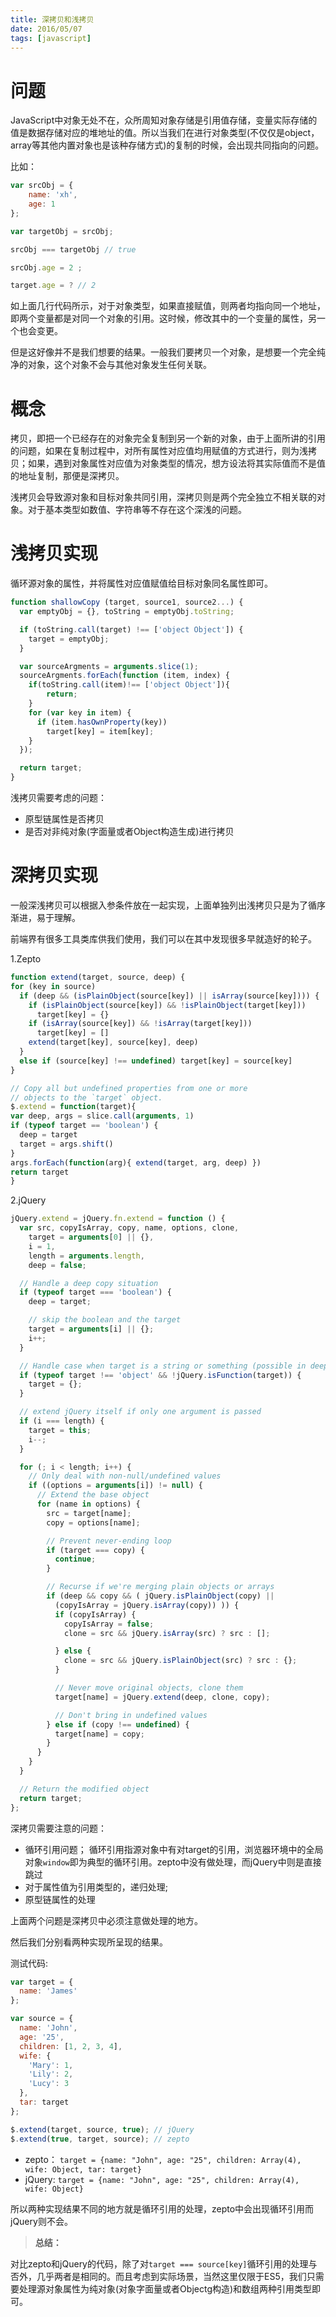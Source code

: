 ```yaml
---
title: 深拷贝和浅拷贝
date: 2016/05/07
tags: [javascript]
---
```


# 问题

JavaScript中对象无处不在，众所周知对象存储是引用值存储，变量实际存储的值是数据存储对应的堆地址的值。所以当我们在进行对象类型(不仅仅是object，array等其他内置对象也是该种存储方式)的复制的时候，会出现共同指向的问题。

比如：

```js
var srcObj = {
    name: 'xh',
    age: 1
};

var targetObj = srcObj;

srcObj === targetObj // true

srcObj.age = 2 ;

target.age = ? // 2
```

如上面几行代码所示，对于对象类型，如果直接赋值，则两者均指向同一个地址，即两个变量都是对同一个对象的引用。这时候，修改其中的一个变量的属性，另一个也会变更。

但是这好像并不是我们想要的结果。一般我们要拷贝一个对象，是想要一个完全纯净的对象，这个对象不会与其他对象发生任何关联。

# 概念

拷贝，即把一个已经存在的对象完全复制到另一个新的对象，由于上面所讲的引用的问题，如果在复制过程中，对所有属性对应值均用赋值的方式进行，则为浅拷贝；如果，遇到对象属性对应值为对象类型的情况，想方设法将其实际值而不是值的地址复制，那便是深拷贝。

浅拷贝会导致源对象和目标对象共同引用，深拷贝则是两个完全独立不相关联的对象。对于基本类型如数值、字符串等不存在这个深浅的问题。

# 浅拷贝实现

循环源对象的属性，并将属性对应值赋值给目标对象同名属性即可。

```js
function shallowCopy (target, source1, source2...) {
  var emptyObj = {}, toString = emptyObj.toString;

  if (toString.call(target) !== ['object Object']) {
    target = emptyObj;
  }

  var sourceArgments = arguments.slice(1);
  sourceArgments.forEach(function (item, index) {
    if(toString.call(item)!== ['object Object']){
        return;
    }
    for (var key in item) {
      if (item.hasOwnProperty(key))
        target[key] = item[key];
    }
  });

  return target;
}
```

浅拷贝需要考虑的问题：
- 原型链属性是否拷贝
- 是否对非纯对象(字面量或者Object构造生成)进行拷贝

# 深拷贝实现

一般深浅拷贝可以根据入参条件放在一起实现，上面单独列出浅拷贝只是为了循序渐进，易于理解。

前端界有很多工具类库供我们使用，我们可以在其中发现很多早就造好的轮子。

1.Zepto

```js
function extend(target, source, deep) {
for (key in source)
  if (deep && (isPlainObject(source[key]) || isArray(source[key]))) {
    if (isPlainObject(source[key]) && !isPlainObject(target[key]))
      target[key] = {}
    if (isArray(source[key]) && !isArray(target[key]))
      target[key] = []
    extend(target[key], source[key], deep)
  }
  else if (source[key] !== undefined) target[key] = source[key]
}

// Copy all but undefined properties from one or more
// objects to the `target` object.
$.extend = function(target){
var deep, args = slice.call(arguments, 1)
if (typeof target == 'boolean') {
  deep = target
  target = args.shift()
}
args.forEach(function(arg){ extend(target, arg, deep) })
return target
}
```


2.jQuery
```js
jQuery.extend = jQuery.fn.extend = function () {
  var src, copyIsArray, copy, name, options, clone,
    target = arguments[0] || {},
    i = 1,
    length = arguments.length,
    deep = false;

  // Handle a deep copy situation
  if (typeof target === 'boolean') {
    deep = target;

    // skip the boolean and the target
    target = arguments[i] || {};
    i++;
  }

  // Handle case when target is a string or something (possible in deep copy)
  if (typeof target !== 'object' && !jQuery.isFunction(target)) {
    target = {};
  }

  // extend jQuery itself if only one argument is passed
  if (i === length) {
    target = this;
    i--;
  }

  for (; i < length; i++) {
    // Only deal with non-null/undefined values
    if ((options = arguments[i]) != null) {
      // Extend the base object
      for (name in options) {
        src = target[name];
        copy = options[name];

        // Prevent never-ending loop
        if (target === copy) {
          continue;
        }

        // Recurse if we're merging plain objects or arrays
        if (deep && copy && ( jQuery.isPlainObject(copy) ||
          (copyIsArray = jQuery.isArray(copy)) )) {
          if (copyIsArray) {
            copyIsArray = false;
            clone = src && jQuery.isArray(src) ? src : [];

          } else {
            clone = src && jQuery.isPlainObject(src) ? src : {};
          }

          // Never move original objects, clone them
          target[name] = jQuery.extend(deep, clone, copy);

          // Don't bring in undefined values
        } else if (copy !== undefined) {
          target[name] = copy;
        }
      }
    }
  }

  // Return the modified object
  return target;
};
```

深拷贝需要注意的问题：
- 循环引用问题；
  循环引用指源对象中有对target的引用，浏览器环境中的全局对象`window`即为典型的循环引用。zepto中没有做处理，而jQuery中则是直接跳过
- 对于属性值为引用类型的，递归处理;
- 原型链属性的处理

上面两个问题是深拷贝中必须注意做处理的地方。

然后我们分别看两种实现所呈现的结果。

测试代码:

```js
var target = {
  name: 'James'
};

var source = {
  name: 'John',
  age: '25',
  children: [1, 2, 3, 4],
  wife: {
    'Mary': 1,
    'Lily': 2,
    'Lucy': 3
  },
  tar: target
};

$.extend(target, source, true); // jQuery
$.extend(true, target, source); // zepto
```

- zepto：
  `target = {name: "John", age: "25", children: Array(4), wife: Object, tar: target}`
- jQuery:
  `target = {name: "John", age: "25", children: Array(4), wife: Object}`

所以两种实现结果不同的地方就是循环引用的处理，zepto中会出现循环引用而jQuery则不会。

> **总结：**

对比zepto和jQuery的代码，除了对`target === source[key]`循环引用的处理与否外，几乎两者是相同的。而且考虑到实际场景，当然这里仅限于ES5，我们只需要处理源对象属性为纯对象(对象字面量或者Objectg构造)和数组两种引用类型即可。
